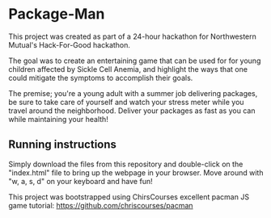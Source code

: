 # Package-Man

This project was created as part of a 24-hour hackathon for Northwestern Mutual's Hack-For-Good hackathon.

The goal was to create an entertaining game that can be used for for young children affected by Sickle Cell Anemia, and highlight the ways that one could mitigate the symptoms to accomplish their goals.

The premise; you're a young adult with a summer job delivering packages, be sure to take care of yourself and watch your stress meter while you travel around the neighborhood. Deliver your packages as fast as you can while maintaining your health!

## Running instructions
Simply download the files from this repository and double-click on the "index.html" file to bring up the webpage in your browser. Move around with "w, a, s, d" on your keyboard and have fun!


This project was bootstrapped using ChirsCourses excellent pacman JS game tutorial: https://github.com/chriscourses/pacman
